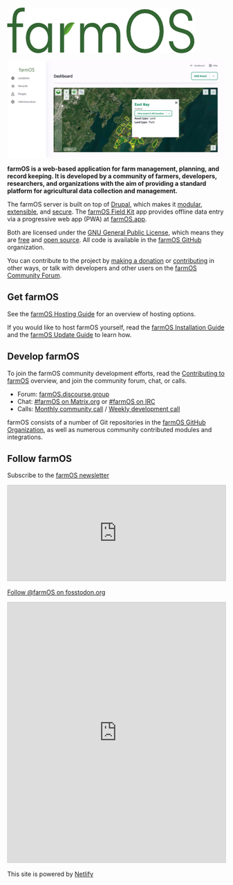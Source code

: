 ![farmOS](./img/farmOS.png)

![farmOS Screenshot](./img/screenshot.png)

**farmOS is a web-based application for farm management, planning, and record
keeping. It is developed by a community of farmers, developers, researchers, and
organizations with the aim of providing a standard platform for agricultural
data collection and management.**

The farmOS server is built on top of [Drupal], which makes it [modular],
[extensible], and [secure]. The [farmOS Field Kit] app provides offline data
entry via a progressive web app (PWA) at [farmOS.app].

Both are licensed under the [GNU General Public License], which means they are
[free] and [open source]. All code is available in the [farmOS GitHub]
organization.

You can contribute to the project by [making a donation] or [contributing] in
other ways, or talk with developers and other users on the
[farmOS Community Forum].

## Get farmOS

See the [farmOS Hosting Guide] for an overview of hosting options.

If you would like to host farmOS yourself, read the [farmOS Installation Guide]
and the [farmOS Update Guide] to learn how.

## Develop farmOS

To join the farmOS community development efforts, read the
[Contributing to farmOS][contributing] overview, and join the community forum, chat, or calls.

- Forum: [farmOS.discourse.group]
- Chat: [#farmOS on Matrix.org] or [#farmOS on IRC]
- Calls: [Monthly community call] / [Weekly development call]

farmOS consists of a number of Git repositories in the
[farmOS GitHub Organization], as well as numerous community contributed modules
and integrations.

## Follow farmOS

Subscribe to the [farmOS newsletter]
<iframe scrolling="no" style="width: 100% !important; height: 220px; border:1px #ccc solid !important" src="https://buttondown.email/farmOS?as_embed=true"></iframe>

<a rel="me" href="https://fosstodon.org/@farmOS">Follow @farmOS on fosstodon.org</a>
<iframe allowfullscreen sandbox="allow-top-navigation allow-scripts" style="width:100% !important; height:600px; border:1px #ccc solid !important;" src="https://www.mastofeed.com/apiv2/feed?userurl=https%3A%2F%2Ffosstodon.org%2Fusers%2FfarmOS&theme=light&size=100&header=true&replies=false&boosts=false"></iframe>

This site is powered by [Netlify](https://www.netlify.com)

[Drupal]: https://drupal.org
[modular]: http://en.wikipedia.org/wiki/Modular_programming
[extensible]: https://www.drupal.org/download
[secure]: http://www.drupal.org/documentation/is-drupal-secure
[farmOS Field Kit]: /guide/app
[farmOS.app]: https://farmOS.app
[User Guide]: /guide
[farmOS Community Forum]: https://farmOS.discourse.group
[making a donation]: /donate
[contributing]: /community/contributing
[GNU General Public License]: http://www.gnu.org/copyleft/gpl.html
[free]: https://en.wikipedia.org/wiki/Free_software
[open source]: http://en.wikipedia.org/wiki/Open_source
[farmOS GitHub]: https://github.com/farmOS
[farmOS Hosting Guide]: /hosting
[farmOS Installation Guide]: /hosting/install
[farmOS Update Guide]: /hosting/update
[farmOS.discourse.group]: https://farmOS.discourse.group
[#farmOS on Matrix.org]: https://app.element.io/#/room/#farmOS:matrix.org
[#farmOS on IRC]: https://webchat.oftc.net/?channels=#farmOS
[Monthly community call]: /community/monthly-call
[Weekly development call]: https://farmOS.discourse.group/t/farmos-community-calls/972
[farmOS GitHub Organization]: https://github.com/farmOS
[farmOS newsletter]: https://buttondown.email/farmOS
